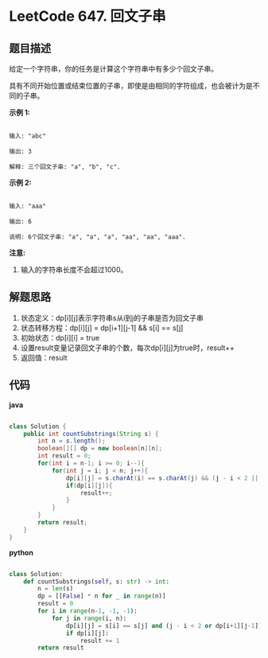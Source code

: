 # LeetCode 647. 回文子串

## 题目描述

给定一个字符串，你的任务是计算这个字符串中有多少个回文子串。

具有不同开始位置或结束位置的子串，即使是由相同的字符组成，也会被计为是不同的子串。

**示例 1:**

```

输入: "abc"

输出: 3

解释: 三个回文子串: "a", "b", "c".

```

**示例 2:**

```

输入: "aaa"

输出: 6

说明: 6个回文子串: "a", "a", "a", "aa", "aa", "aaa".

```

**注意:**

1. 输入的字符串长度不会超过1000。

## 解题思路

1. 状态定义：dp[i][j]表示字符串s从i到j的子串是否为回文子串
2. 状态转移方程：dp[i][j] = dp[i+1][j-1] && s[i] == s[j]
3. 初始状态：dp[i][i] = true
4. 设置result变量记录回文子串的个数，每次dp[i][j]为true时，result++
5. 返回值：result

## 代码

**java**

```java

class Solution {
    public int countSubstrings(String s) {
        int n = s.length();
        boolean[][] dp = new boolean[n][n];
        int result = 0;
        for(int i = n-1; i >= 0; i--){
            for(int j = i; j < n; j++){
                dp[i][j] = s.charAt(i) == s.charAt(j) && (j - i < 2 || dp[i+1][j-1]);
                if(dp[i][j]){
                    result++;
                }
            }
        }
        return result;
    }
}

```

**python**

```python

class Solution:
    def countSubstrings(self, s: str) -> int:
        n = len(s)
        dp = [[False] * n for _ in range(n)]
        result = 0
        for i in range(n-1, -1, -1):
            for j in range(i, n):
                dp[i][j] = s[i] == s[j] and (j - i < 2 or dp[i+1][j-1])
                if dp[i][j]:
                    result += 1
        return result

```